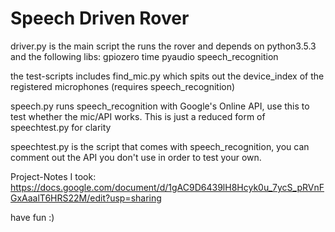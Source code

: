 # Speech Driven Rover

driver.py is the main script the runs the rover and depends on
python3.5.3 and the following libs:
  gpiozero
  time
  pyaudio
  speech_recognition

the test-scripts includes
  find_mic.py which spits out the device_index of the registered microphones (requires speech_recognition)

  speech.py runs speech_recognition with Google's Online API, use this to test whether the mic/API works. This is just a reduced form of speechtest.py for clarity

  speechtest.py is the script that comes with speech_recognition, you can comment out the API you don't use in order to test your own.

Project-Notes I took:
https://docs.google.com/document/d/1gAC9D6439lH8Hcyk0u_7ycS_pRVnFGxAaalT6HRS22M/edit?usp=sharing

have fun :)
